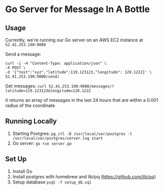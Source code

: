 # Go Server for Message In A Bottle
## Usage
Currently, we're running our Go server on an AWS EC2 instance at `52.41.253.190:9000`

Send a message:
```
curl -i -H "Content-Type: application/json" \
-X POST \
-d '{"text":"xyz","latitude":119.123123,"longitude": 120.1222}' \
52.41.253.190:9000/send/
```
Get messages: `curl 52.41.253.190:9000/messages/?latitude=119.123123&longitude=120.1222`

It returns an array of messages in the last 24 hours that are within a 0.001 radius of the coordinate

## Running Locally
1. Starting Postgres: `pg_ctl -D /usr/local/var/postgres -l /usr/local/var/postgres/server.log start`
2. Go server: `go run server.go`

## Set Up
1. Install Go
2. Install postgres with homebrew and lib/pq (https://github.com/lib/pq)
3. Setup database `psql -f setup_db.sql`
